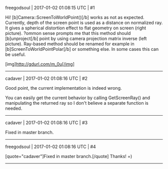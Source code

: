 freegodsoul | 2017-01-02 01:08:15 UTC | #1

Hi!
[b]Camera::ScreenToWorldPoint()[/b] works as not as expected. Currently, depth of the screen point is used as a distance on normalized ray. It gives a spherical distortion effect to flat geometry on screen (right picture). ?ommon sense prompts me that this method should [b]unproject[/b] point by using camera projection matrix inverse (left picture). Ray-based method should be renamed for example in [b]ScreenToWorldPointPolar[/b] or something else. In some cases this can be useful.

[img]http://gdurl.com/m_0u[/img]

-------------------------

cadaver | 2017-01-02 01:08:16 UTC | #2

Good point, the current implementation is indeed wrong.

You can easily get the current behavior by calling GetScreenRay() and manipulating the returned ray so I don't believe a separate function is needed.

-------------------------

cadaver | 2017-01-02 01:08:16 UTC | #3

Fixed in master branch.

-------------------------

freegodsoul | 2017-01-02 01:08:16 UTC | #4

[quote="cadaver"]Fixed in master branch.[/quote]
Thanks! =)

-------------------------

